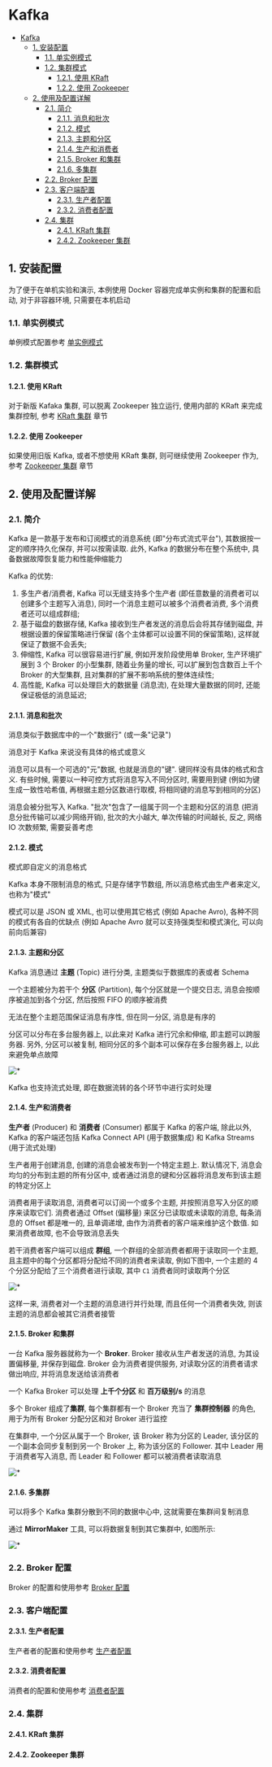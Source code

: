 # Kafka

- [Kafka](#kafka)
  - [1. 安装配置](#1-安装配置)
    - [1.1. 单实例模式](#11-单实例模式)
    - [1.2. 集群模式](#12-集群模式)
      - [1.2.1. 使用 KRaft](#121-使用-kraft)
      - [1.2.2. 使用 Zookeeper](#122-使用-zookeeper)
  - [2. 使用及配置详解](#2-使用及配置详解)
    - [2.1. 简介](#21-简介)
      - [2.1.1. 消息和批次](#211-消息和批次)
      - [2.1.2. 模式](#212-模式)
      - [2.1.3. 主题和分区](#213-主题和分区)
      - [2.1.4. 生产和消费者](#214-生产和消费者)
      - [2.1.5. Broker 和集群](#215-broker-和集群)
      - [2.1.6. 多集群](#216-多集群)
    - [2.2. Broker 配置](#22-broker-配置)
    - [2.3. 客户端配置](#23-客户端配置)
      - [2.3.1. 生产者配置](#231-生产者配置)
      - [2.3.2. 消费者配置](#232-消费者配置)
    - [2.4. 集群](#24-集群)
      - [2.4.1. KRaft 集群](#241-kraft-集群)
      - [2.4.2. Zookeeper 集群](#242-zookeeper-集群)

## 1. 安装配置

为了便于在单机实验和演示, 本例使用 Docker 容器完成单实例和集群的配置和启动, 对于非容器环境, 只需要在本机启动

### 1.1. 单实例模式

单例模式配置参考 [单实例模式](./docker/standalone/README.md)

### 1.2. 集群模式

#### 1.2.1. 使用 KRaft

对于新版 Kafaka 集群, 可以脱离 Zookeeper 独立运行, 使用内部的 KRaft 来完成集群控制, 参考 [KRaft 集群](./docker/cluster-kraft/README.md) 章节

#### 1.2.2. 使用 Zookeeper

如果使用旧版 Kafka, 或者不想使用 KRaft 集群, 则可继续使用 Zookeeper 作为, 参考 [Zookeeper 集群](./docker/cluster-zk/README.md) 章节

## 2. 使用及配置详解

### 2.1. 简介

Kafka 是一款基于发布和订阅模式的消息系统 (即"分布式流式平台"), 其数据按一定的顺序持久化保存, 并可以按需读取. 此外, Kafka 的数据分布在整个系统中, 具备数据故障恢复能力和性能伸缩能力

Kafka 的优势:

1. 多生产者/消费者, Kafka 可以无缝支持多个生产者 (即任意数量的消费者可以创建多个主题写入消息), 同时一个消息主题可以被多个消费者消费, 多个消费者还可以组成群组;
2. 基于磁盘的数据存储, Kafka 接收到生产者发送的消息后会将其存储到磁盘, 并根据设置的保留策略进行保留 (各个主体都可以设置不同的保留策略), 这样就保证了数据不会丢失;
3. 伸缩性, Kafka 可以很容易进行扩展, 例如开发阶段使用单 Broker, 生产环境扩展到 3 个 Broker 的小型集群, 随着业务量的增长, 可以扩展到包含数百上千个 Broker 的大型集群, 且对集群的扩展不影响系统的整体连续性;
4. 高性能, Kafka 可以处理巨大的数据量 (消息流), 在处理大量数据的同时, 还能保证极低的消息延迟;

#### 2.1.1. 消息和批次

消息类似于数据库中的一个"数据行" (或一条"记录")

消息对于 Kafka 来说没有具体的格式或意义

消息可以具有一个可选的"元"数据, 也就是消息的"键". 键同样没有具体的格式和含义. 有些时候, 需要以一种可控方式将消息写入不同分区时, 需要用到键 (例如为键生成一致性哈希值, 再根据主题分区数进行取模, 将相同键的消息写到相同的分区)

消息会被分批写入 Kafka. "批次"包含了一组属于同一个主题和分区的消息 (把消息分批传输可以减少网络开销), 批次的大小越大, 单次传输的时间越长, 反之, 网络 IO 次数频繁, 需要妥善考虑

#### 2.1.2. 模式

模式即自定义的消息格式

Kafka 本身不限制消息的格式, 只是存储字节数组, 所以消息格式由生产者来定义, 也称为"模式"

模式可以是 JSON 或 XML, 也可以使用其它格式 (例如 Apache Avro), 各种不同的模式有各自的优缺点 (例如 Apache Avro 就可以支持强类型和模式演化, 可以向前向后兼容)

#### 2.1.3. 主题和分区

Kafka 消息通过 **主题** (Topic) 进行分类, 主题类似于数据库的表或者 Schema

一个主题被分为若干个 **分区** (Partition), 每个分区就是一个提交日志, 消息会按顺序被追加到各个分区, 然后按照 FIFO 的顺序被消费

无法在整个主题范围保证消息有序性, 但在同一分区, 消息是有序的

分区可以分布在多台服务器上, 以此来对 Kafka 进行冗余和伸缩, 即主题可以跨服务器. 另外, 分区可以被复制, 相同分区的多个副本可以保存在多台服务器上, 以此来避免单点故障

![*](./assets/topic-partation.png)

Kafka 也支持流式处理, 即在数据流转的各个环节中进行实时处理

#### 2.1.4. 生产和消费者

**生产者** (Producer) 和 **消费者** (Consumer) 都属于 Kafka 的客户端, 除此以外, Kafka 的客户端还包括 Kafka Connect API (用于数据集成) 和 Kafka Streams (用于流式处理)

生产者用于创建消息, 创建的消息会被发布到一个特定主题上. 默认情况下, 消息会均匀的分布到主题的所有分区中, 或者通过消息的键和分区器将消息发布到该主题的特定分区上

消费者用于读取消息, 消费者可以订阅一个或多个主题, 并按照消息写入分区的顺序来读取它们. 消费者通过 Offset (偏移量) 来区分已读取或未读取的消息, 每条消息的 Offset 都是唯一的, 且单调递增, 由作为消费者的客户端来维护这个数值. 如果消费者故障, 也不会导致消息丢失

若干消费者客户端可以组成 **群组**, 一个群组的全部消费者都用于读取同一个主题, 且主题中的每个分区都将分配给不同的消费者来读取, 例如下图中, 一个主题的 4 个分区分配给了三个消费者进行读取, 其中 `C1` 消费者同时读取两个分区

![*](./assets/topic-partitions.png)

这样一来, 消费者对一个主题的消息进行并行处理, 而且任何一个消费者失效, 则该主题的消息都会被其它消费者接管

#### 2.1.5. Broker 和集群

一台 Kafka 服务器就称为一个 **Broker**. Broker 接收从生产者发送的消息, 为其设置偏移量, 并保存到磁盘. Broker 会为消费者提供服务, 对读取分区的消费者请求做出响应, 并将消息发送给该消费者

一个 Kafka Broker 可以处理 **上千个分区** 和 **百万级别/s** 的消息

多个 Broker 组成了**集群**, 每个集群都有一个 Broker 充当了 **集群控制器** 的角色, 用于为所有 Broker 分配分区和对 Broker 进行监控

在集群中, 一个分区从属于一个 Broker, 该 Broker 称为分区的 Leader, 该分区的一个副本会同步复制到另一个 Broker 上, 称为该分区的 Follower. 其中 Leader 用于消费者写入消息, 而 Leader 和 Follower 都可以被消费者读取消息

![*](./assets/broker-cluster.png)

#### 2.1.6. 多集群

可以将多个 Kafka 集群分散到不同的数据中心中, 这就需要在集群间复制消息

通过 **MirrorMaker** 工具, 可以将数据复制到其它集群中, 如图所示:

![*](./assets/multi-cluster.png)

### 2.2. Broker 配置

Broker 的配置和使用参考 [Broker 配置](./doc/broker.md)

### 2.3. 客户端配置

#### 2.3.1. 生产者配置

生产者者的配置和使用参考 [生产者配置](./doc/producer.md)

#### 2.3.2. 消费者配置

消费者的配置和使用参考 [消费者配置](./doc/consumer.md)

### 2.4. 集群

#### 2.4.1. KRaft 集群

#### 2.4.2. Zookeeper 集群
